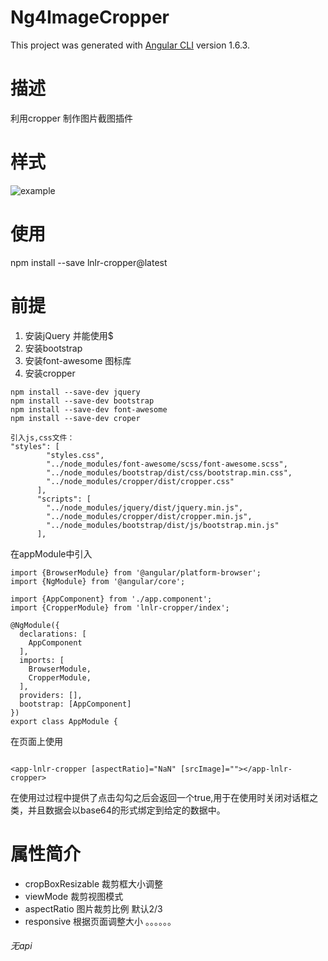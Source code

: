 # Ng4ImageCropper

This project was generated with [Angular CLI](https://github.com/angular/angular-cli) version 1.6.3.

# 描述
利用cropper 制作图片截图插件

# 样式
![example](https://github.com/leihfei/ngx-cropper/raw/master/cropper-example.png)

# 使用
 npm install --save lnlr-cropper@latest

# 前提
  1. 安装jQuery 并能使用$
  2. 安装bootstrap
  3. 安装font-awesome 图标库
  4. 安装cropper 
  
  ```angular2html
  npm install --save-dev jquery
  npm install --save-dev bootstrap
  npm install --save-dev font-awesome
  npm install --save-dev croper
  
  引入js,css文件：
  "styles": [
          "styles.css",
          "../node_modules/font-awesome/scss/font-awesome.scss",
          "../node_modules/bootstrap/dist/css/bootstrap.min.css",
          "../node_modules/cropper/dist/cropper.css"
        ],
        "scripts": [
          "../node_modules/jquery/dist/jquery.min.js",
          "../node_modules/cropper/dist/cropper.min.js",
          "../node_modules/bootstrap/dist/js/bootstrap.min.js"
        ],
```

在appModule中引入
```angular2html
import {BrowserModule} from '@angular/platform-browser';
import {NgModule} from '@angular/core';

import {AppComponent} from './app.component';
import {CropperModule} from 'lnlr-cropper/index';

@NgModule({
  declarations: [
    AppComponent
  ],
  imports: [
    BrowserModule,
    CropperModule,
  ],
  providers: [],
  bootstrap: [AppComponent]
})
export class AppModule {
```

在页面上使用
```angular2html

<app-lnlr-cropper [aspectRatio]="NaN" [srcImage]=""></app-lnlr-cropper>
```

在使用过过程中提供了点击勾勾之后会返回一个true,用于在使用时关闭对话框之类，并且数据会以base64的形式绑定到给定的数据中。


# 属性简介
  - cropBoxResizable  裁剪框大小调整
  - viewMode 裁剪视图模式
  - aspectRatio  图片裁剪比例  默认2/3
  - responsive  根据页面调整大小
  。。。。。。
  
  
###### 无api


